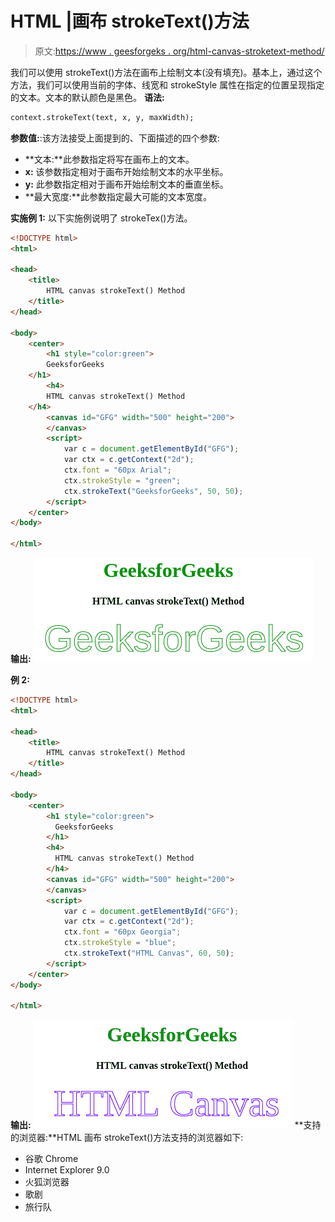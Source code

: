 # HTML |画布 strokeText()方法

> 原文:[https://www . geesforgeks . org/html-canvas-stroketext-method/](https://www.geeksforgeeks.org/html-canvas-stroketext-method/)

我们可以使用 strokeText()方法在画布上绘制文本(没有填充)。基本上，通过这个方法，我们可以使用当前的字体、线宽和 strokeStyle 属性在指定的位置呈现指定的文本。文本的默认颜色是黑色。
**语法:**

```html
context.strokeText(text, x, y, maxWidth);

```

**参数值:**:该方法接受上面提到的、下面描述的四个参数:

*   **文本:**此参数指定将写在画布上的文本。
*   **x:** 该参数指定相对于画布开始绘制文本的水平坐标。
*   **y:** 此参数指定相对于画布开始绘制文本的垂直坐标。
*   **最大宽度:**此参数指定最大可能的文本宽度。

**实施例 1:** 以下实施例说明了 strokeTex()方法。

```html
<!DOCTYPE html>
<html>

<head>
    <title>
        HTML canvas strokeText() Method
    </title>
</head>

<body>
    <center>
        <h1 style="color:green"> 
        GeeksforGeeks 
    </h1>
        <h4> 
        HTML canvas strokeText() Method 
    </h4>
        <canvas id="GFG" width="500" height="200">
        </canvas>
        <script>
            var c = document.getElementById("GFG");
            var ctx = c.getContext("2d");
            ctx.font = "60px Arial";
            ctx.strokeStyle = "green";
            ctx.strokeText("GeeksforGeeks", 50, 50);
        </script>
    </center>
</body>

</html>
```

**输出:**
![](img/87bbe29b1e6b99fe4e09ae450685083e.png)

**例 2:**

```html
<!DOCTYPE html>
<html>

<head>
    <title>
        HTML canvas strokeText() Method
    </title>
</head>

<body>
    <center>
        <h1 style="color:green"> 
          GeeksforGeeks 
        </h1>
        <h4> 
          HTML canvas strokeText() Method 
        </h4>
        <canvas id="GFG" width="500" height="200">
        </canvas>
        <script>
            var c = document.getElementById("GFG");
            var ctx = c.getContext("2d");
            ctx.font = "60px Georgia";
            ctx.strokeStyle = "blue";
            ctx.strokeText("HTML Canvas", 60, 50);
        </script>
    </center>
</body>

</html>
```

**输出:**
![](img/b56e1c32ceb5ab61c75c817f0eb640c0.png)
**支持的浏览器:**HTML 画布 strokeText()方法支持的浏览器如下:

*   谷歌 Chrome
*   Internet Explorer 9.0
*   火狐浏览器
*   歌剧
*   旅行队